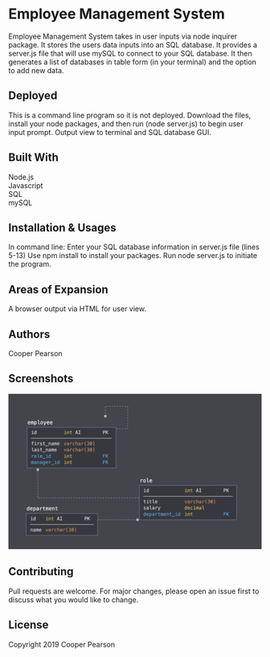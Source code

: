 # Employee Management System
Employee Management System takes in user inputs via node inquirer package. It stores the users data inputs into an SQL database. It provides a server.js file that will use mySQL to connect to your SQL database. It then generates a list of databases in table form (in your terminal) and the option to add new data. 

## Deployed
This is a command line program so it is not deployed. Download the files, install your node packages, and then run (node server.js) to begin user input prompt. Output view to terminal and SQL database GUI.

## Built With
Node.js<br>
Javascript<br>
SQL<br>
mySQL

## Installation & Usages

In command line:
Enter your SQL database information in server.js file (lines 5-13)
Use npm install to install your packages. 
Run node server.js to initiate the program.

## Areas of Expansion
A browser output via HTML for user view. 

## Authors
Cooper Pearson

## Screenshots
![Data Schema](https://github.com/cooperpear/Employee-Management-System/blob/master/schema.png?raw=true "Data Schema")


## Contributing
Pull requests are welcome. For major changes, please open an issue first to discuss what you would like to change.

## License
Copyright 2019 Cooper Pearson

